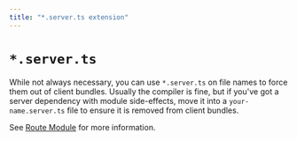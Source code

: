 ```yaml
---
title: "*.server.ts extension"
---
```


# `*.server.ts`

While not always necessary, you can use `*.server.ts` on file names to force them out of client bundles. Usually the compiler is fine, but if you've got a server dependency with module side-effects, move it into a `your-name.server.ts` file to ensure it is removed from client bundles.

See [Route Module][routemodule] for more information.

[routemodule]: ../route/route-module
